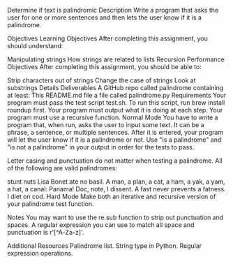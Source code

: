 Determine if text is palindromic
Description
Write a program that asks the user for one or more sentences and then lets the user know if it is a palindrome.

Objectives
Learning Objectives
After completing this assignment, you should understand:

Manipulating strings
How strings are related to lists
Recursion
Performance Objectives
After completing this assignment, you should be able to:

Strip characters out of strings
Change the case of strings
Look at substrings
Details
Deliverables
A GitHub repo called palindrome containing at least:
This README.md file
a file called palindrome.py
Requirements
Your program must pass the test script test.sh. To run this script, run brew install roundup first.
Your program must output what it is doing at each step.
Your program must use a recursive function.
Normal Mode
You have to write a program that, when run, asks the user to input some text. It can be a phrase, a sentence, or multiple sentences. After it is entered, your program will let the user know if it is a palindrome or not. Use "is a palindrome" and "is not a palindrome" in your output in order for the tests to pass.

Letter casing and punctuation do not matter when testing a palindrome. All of the following are valid palindromes:

stunt nuts
Lisa Bonet ate no basil.
A man, a plan, a cat, a ham, a yak, a yam, a hat, a canal: Panama!
Doc, note, I dissent. A fast never prevents a fatness. I diet on cod.
Hard Mode
Make both an iterative and recursive version of your palindrome test function.

Notes
You may want to use the re.sub function to strip out punctuation and spaces. A regular expression you can use to match all space and punctuation is r'[^A-Za-z]'.

Additional Resources
Palindrome list.
String type in Python.
Regular expression operations.
